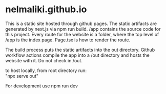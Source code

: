 # nelmaliki.github.io

This is a static site hosted through github pages. The static artifacts are generated by next.js via npm run build. /app contains the source code for this project. Every route for the website is a folder, where the top level of /app is the index page. Page.tsx is how to render the route.

The build process puts the static artifacts into the out directory. Github workflow actions compile the app into a /out directory and hosts the website with it. Do not check in /out.

to host locally, from root directory run:  
"npx serve out" 

For development use
npm run dev